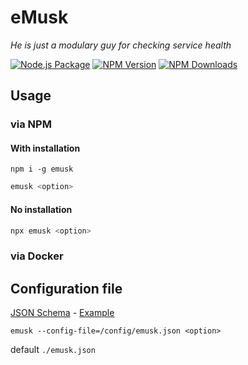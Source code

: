 # eMusk
_He is just a modulary guy for checking service health_

[![Node.js Package](https://github.com/j-catania/emusk/actions/workflows/npm-publish.yml/badge.svg)](https://github.com/j-catania/emusk/actions/workflows/npm-publish.yml)
[![NPM Version](https://img.shields.io/npm/v/emusk.svg)](https://npmjs.org/package/emusk)
[![NPM Downloads](https://img.shields.io/npm/dm/emusk.svg)](https://npmjs.org/package/emusk)

## Usage
### via NPM
#### With installation
```shell
npm i -g emusk
```
```sh
emusk <option>
``` 
#### No installation
```sh
npx emusk <option>
```
### via Docker

## Configuration file
[JSON Schema](emusk.schema.json) - [Example](emusk.example.json)
```
emusk --config-file=/config/emusk.json <option>
```
default `./emusk.json`
